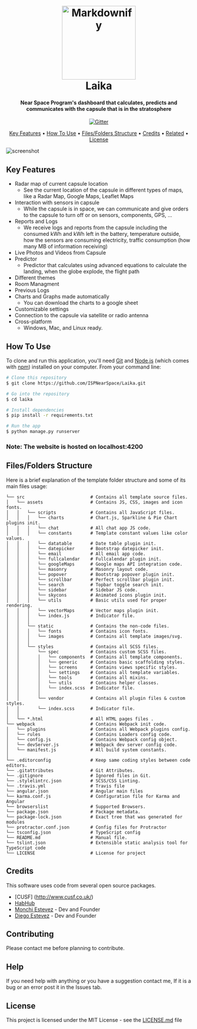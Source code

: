 
<h1 align="center">
  <br>
  <a href="https://www.instagram.com/ispnsp/?hl=en"><img src="https://i.imgur.com/fizxyvk.jpg" alt="Markdownify" width="200"></a>
  <br>
  Laika
  <br>
</h1>

  <h4 align="center">Near Space Program's dashboard that calculates, predicts and communicates with the capsule that is in the stratosphere</h4>

<p align="center">
  <a href="https://badge.fury.io/js/electron-markdownify">
    <img src="https://badge.fury.io/js/electron-markdownify.svg"
         alt="Gitter">
  </a>
</p>

<p align="center">
  <a href="#key-features">Key Features</a> •
  <a href="#how-to-use">How To Use</a> •
  <a href="#Files/Folders Structure">Files/Folders Structure</a> •
  <a href="#credits">Credits</a> •
  <a href="#related">Related</a> •
  <a href="#license">License</a>
</p>

![screenshot](https://i.gyazo.com/ed388bc12102b219a22f597950a09050.png)

## Key Features

* Radar map of current capsule location
  - See the current location of the capsule in different types of maps, like a Radar Map, Google Maps, Leaflet Maps
* Interaction with sensors in capsule
  - While the capsule is in space, we can communicate and give orders to the capsule to turn off or on sensors, components, GPS, ...
* Reports and Logs
  - We receive logs and reports from the capsule including the consumed kWh and kWh left in the battery, temperature outside, how the sensors are consuming electricity, traffic consumption (how many MB of information receiving)
* Live Photos and Videos from Capsule
* Predictor
  - Predictor that calculates using advanced equations to calculate the landing, when the globe explode, the flight path
* Different themes
* Room Managment
* Previous Logs
* Charts and Graphs made automatically
  - You can download the charts to a google sheet
* Customizable settings
* Connection to the capsule via satellite or radio antenna
* Cross-platform
  - Windows, Mac, and Linux ready.

## How To Use

To clone and run this application, you'll need [Git](https://git-scm.com) and [Node.js](https://nodejs.org/en/download/) (which comes with [npm](http://npmjs.com)) installed on your computer. From your command line:

```bash
# Clone this repository
$ git clone https://github.com/ISPNearSpace/Laika.git

# Go into the repository
$ cd laika

# Install dependencies
$ pip install -r requirements.txt

# Run the app
$ python manage.py runserver
```

### Note: The website is hosted on localhost:4200

## Files/Folders Structure
Here is a brief explanation of the template folder structure and some of its main files usage:

```
└── src                         # Contains all template source files.
│   └── assets                  # Contains JS, CSS, images and icon fonts.
│   │   └── scripts             # Contains all JavaScript files.
│   │   │   └── charts          # Chart.js, Sparkline & Pie Chart plugins init.
│   │   │   └── chat            # All chat app JS code.
│   │   │   └── constants       # Template constant values like color values.
│   │   │   └── datatable       # Date table plugin init.
│   │   │   └── datepicker      # Bootstrap datepicker init.
│   │   │   └── email           # All email app code.
│   │   │   └── fullcalendar    # Fullcalendar plugin init.
│   │   │   └── googleMaps      # Google maps API integration code.
│   │   │   └── masonry         # Masonry layout code.
│   │   │   └── popover         # Bootstrap popover plugin init.
│   │   │   └── scrollbar       # Perfect scrollbar plugin init.
│   │   │   └── search          # Topbar toggle search init.
│   │   │   └── sidebar         # Sidebar JS code.
│   │   │   └── skycons         # Animated icons plugin init.
│   │   │   └── utils           # Basic utils used for proper rendering.
│   │   │   └── vectorMaps      # Vector maps plugin init.
│   │   │   └── index.js        # Indicator file.
│   │   │
│   │   └── static              # Contains the non-code files.
│   │   │   └── fonts           # Contains icon fonts.
│   │   │   └── images          # Contains all template images/svg.
│   │   │
│   │   └── styles              # Contains all SCSS files.
│   │       └── spec            # Contains custom SCSS files.
│   │       │   └── components  # Contains all template components.
│   │       │   └── generic     # Contains basic scaffolding styles.
│   │       │   └── screens     # Contains views specific styles.
│   │       │   └── settings    # Contains all template variables.
│   │       │   └── tools       # Contains all mixins.
│   │       │   └── utils       # Contains helper classes.
│   │       │   └── index.scss  # Indicator file.
│   │       │
│   │       └── vendor          # Contains all plugin files & custom styles.
│   │       └── index.scss      # Indicator file.
│   │
│   └── *.html                  # All HTML pages files .
└── webpack                     # Contains Webpack init code.
│   └── plugins                 # Contains all Webpack plugins config.
│   └── rules                   # Contains Loaders config code.
│   └── config.js               # Contains Webpack config object.
│   └── devServer.js            # Webpack dev server config code.
│   └── manifest.js             # All build system constants.
│
└── .editorconfig               # Keep same coding styles between code editors.
└── .gitattributes              # Git Attributes.
└── .gitignore                  # Ignored files in Git.
└── .stylelintrc.json           # SCSS/CSS Linting.
└── .travis.yml                 # Travis file
└── angular.json                # Angular main files
└── karma.conf.js               # Configuration file for Karma and Angular
└── browserslist                # Supported Browsers.
└── package.json                # Package metadata.
└── package-lock.json           # Exact tree that was generated for modules
└── protractor.conf.json        # Config files for Protractor
└── tsconfig.json               # TypeScript config
└── README.md                   # Manual file.
└── tslint.json                 # Extensible static analysis tool for TypeScript code
└── LICENSE                     # License for project
```

## Credits

This software uses code from several open source packages.
- [CUSF] (http://www.cusf.co.uk/)
- [HabHub](http://habhub.org/)
- [Monchi Estevez](https://github.com/monchiestevez) - Dev and Founder
- [Diego Estevez](https://github.com/diegoestevez) - Dev and Founder

## Contributing

Please contact me before planning to contribute.

## Help

If you need help with anything or you have a suggestion contact me, If it is a bug or an error post it in the Issues tab.

## License

This project is licensed under the MIT License - see the [LICENSE.md](https://github.com/ISPNearSpace/laika/LICENSE.md) file
